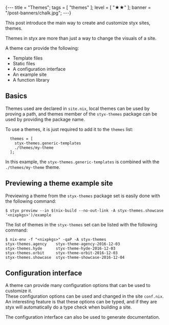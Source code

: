 {---
title = "Themes";
tags = [ "themes" ];
level = [ "★★" ];
banner = "/post-banners/chalk.jpg";
---}

This post introduce the main way to create and customize styx sites, themes.

>>>

Themes in styx are more than just a way to change the visuals of a site.

A theme can provide the following:

- Template files
- Static files
- A configuration interface
- An example site
- A function library


## Basics

Themes used are declared in `site.nix`, local themes can be used by proving a path, and themes member of the `styx-themes` package can be used by providing the package name.

To use a themes, it is just required to add it to the `themes` list:

```
  themes = [
    styx-themes.generic-templates
    ./themes/my-theme
  ];
```

In this example, the `styx-themes.generic-templates` is combined with the `./themes/my-theme` theme.


## Previewing a theme example site

Previewing a theme from the `styx-themes` package set is easily done with the following command:

```
$ styx preview --in $(nix-build --no-out-link -A styx-themes.showcase '<nixpkgs>')/example
```

The list of themes in the `styx-themes` set can be listed with the following command:

```
$ nix-env -f "<nixpkgs>" -qaP -A styx-themes
styx-themes.agency    styx-theme-agency-2016-12-03
styx-themes.hyde      styx-theme-hyde-2016-12-03
styx-themes.orbit     styx-theme-orbit-2016-12-03
styx-themes.showcase  styx-theme-showcase-2016-12-04
```

## Configuration interface

A theme can provide many configuration options that can be used to customize it.  
These configuration options can be used and changed in the site `conf.nix`. An interesting feature is that these options can be typed, and if they are styx will automatically do a type check when building a site.

The configuration interface can also be used to generate documentation. 







